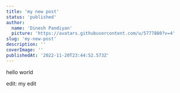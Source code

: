 ```yaml
---
title: 'my new post'
status: 'published'
author:
  name: 'Dinesh Pandiyan'
  picture: 'https://avatars.githubusercontent.com/u/5777880?v=4'
slug: 'my-new-post'
description: ''
coverImage: ''
publishedAt: '2022-11-20T23:44:52.573Z'
---
```


hello world



edit: my edit

